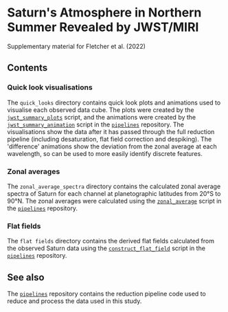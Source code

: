 # Saturn's Atmosphere in Northern Summer Revealed by JWST/MIRI

Supplementary material for Fletcher et al. (2022)

## Contents

### Quick look visualisations
The `quick_looks` directory contains quick look plots and animations used to visualise each observed data cube. The plots were created by the [`jwst_summary_plots`](https://github.com/JWSTGiantPlanets/pipelines/blob/main/jwst_summary_plots.py) script, and the animations were created by the [`jwst_summary_animation`](https://github.com/JWSTGiantPlanets/pipelines/blob/main/jwst_summary_animation.py) script in the [`pipelines`](https://github.com/JWSTGiantPlanets/pipelines) repository. The visualisations show the data after it has passed through the full reduction pipeline (including desaturation, flat field correction and despiking). The 'difference' animations show the deviation from the zonal average at each wavelength, so can be used to more easily identify discrete features.

### Zonal averages
The `zonal_average_spectra` directory contains the calculated zonal average spectra of Saturn for each channel at planetographic latitudes from 20°S to 90°N. The zonal averages were calculated using the [`zonal_average`](https://github.com/JWSTGiantPlanets/pipelines/blob/main/zonal_average.py) script in the [`pipelines`](https://github.com/JWSTGiantPlanets/pipelines) repository.

### Flat fields
The `flat fields` directory contains the derived flat fields calculated from the observed Saturn data using the [`construct_flat_field`](https://github.com/JWSTGiantPlanets/pipelines/blob/main/construct_flat_field.py) script in the [`pipelines`](https://github.com/JWSTGiantPlanets/pipelines) repository.

## See also
The [`pipelines`](https://github.com/JWSTGiantPlanets/pipelines) repository contains the reduction pipeline code used to reduce and process the data used in this study.
